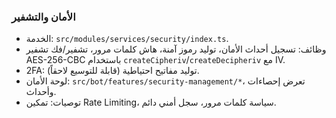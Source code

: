 ### الأمان والتشفير

- الخدمة: `src/modules/services/security/index.ts`.
- وظائف: تسجيل أحداث الأمان، توليد رموز آمنة، هاش كلمات مرور، تشفير/فك تشفير AES-256-CBC باستخدام `createCipheriv`/`createDecipheriv` مع IV.
- 2FA: توليد مفاتيح احتياطية (قابلة للتوسيع لاحقاً).
- لوحة الأمان: `src/bot/features/security-management/*`، تعرض إحصاءات وأحداث.
- توصيات: تمكين Rate Limiting، سياسة كلمات مرور، سجل أمني دائم.
